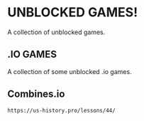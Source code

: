 # UNBLOCKED GAMES!
A collection of  unblocked games.


## .IO GAMES
A collection of some unblocked .io games.



## Combines.io
```
https://us-history.pro/lessons/44/
```
